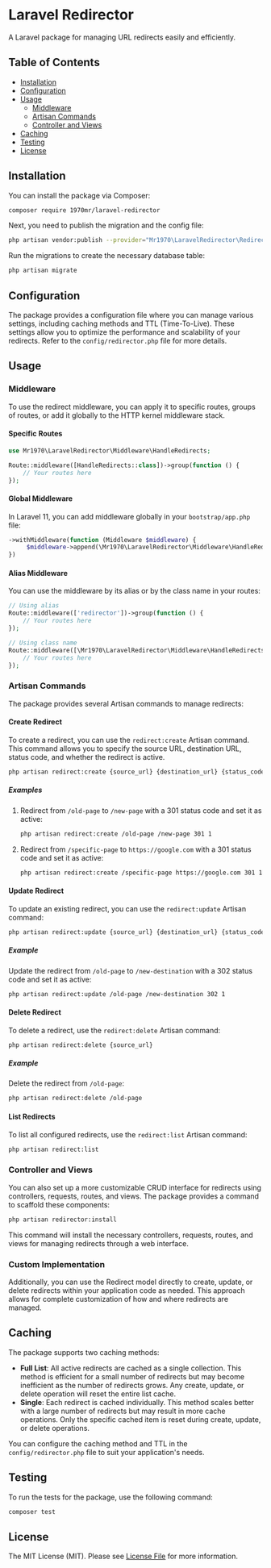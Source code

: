 # Laravel Redirector

A Laravel package for managing URL redirects easily and efficiently.

## Table of Contents

- [Installation](#installation)
- [Configuration](#configuration)
- [Usage](#usage)
    - [Middleware](#middleware)
    - [Artisan Commands](#artisan-commands)
    - [Controller and Views](#controller-and-views)
- [Caching](#caching)
- [Testing](#testing)
- [License](#license)

## Installation

You can install the package via Composer:

```bash
composer require 1970mr/laravel-redirector
```

Next, you need to publish the migration and the config file:

```bash
php artisan vendor:publish --provider="Mr1970\LaravelRedirector\RedirectorServiceProvider"
```

Run the migrations to create the necessary database table:

```bash
php artisan migrate
```

## Configuration

The package provides a configuration file where you can manage various settings, including caching methods and TTL (Time-To-Live). These settings allow you to optimize the performance and scalability of your redirects. Refer to the `config/redirector.php` file for more details.

## Usage

### Middleware

To use the redirect middleware, you can apply it to specific routes, groups of routes, or add it globally to the HTTP kernel middleware stack.

#### Specific Routes

```php
use Mr1970\LaravelRedirector\Middleware\HandleRedirects;

Route::middleware([HandleRedirects::class])->group(function () {
    // Your routes here
});
```

#### Global Middleware

In Laravel 11, you can add middleware globally in your `bootstrap/app.php` file:

```php
->withMiddleware(function (Middleware $middleware) {
     $middleware->append(\Mr1970\LaravelRedirector\Middleware\HandleRedirects::class);
})
```

#### Alias Middleware

You can use the middleware by its alias or by the class name in your routes:

```php
// Using alias
Route::middleware(['redirector'])->group(function () {
    // Your routes here
});

// Using class name
Route::middleware([\Mr1970\LaravelRedirector\Middleware\HandleRedirects::class])->group(function () {
    // Your routes here
});
```

### Artisan Commands

The package provides several Artisan commands to manage redirects:

#### Create Redirect

To create a redirect, you can use the `redirect:create` Artisan command. This command allows you to specify the source URL, destination URL, status code, and whether the redirect is active.

```bash
php artisan redirect:create {source_url} {destination_url} {status_code=301} {is_active=1}
```

##### Examples

1. Redirect from `/old-page` to `/new-page` with a 301 status code and set it as active:

    ```bash
    php artisan redirect:create /old-page /new-page 301 1
    ```

2. Redirect from `/specific-page` to `https://google.com` with a 301 status code and set it as active:

    ```bash
    php artisan redirect:create /specific-page https://google.com 301 1
    ```

#### Update Redirect

To update an existing redirect, you can use the `redirect:update` Artisan command:

```bash
php artisan redirect:update {source_url} {destination_url} {status_code=301} {is_active=1}
```

##### Example

Update the redirect from `/old-page` to `/new-destination` with a 302 status code and set it as active:

```bash
php artisan redirect:update /old-page /new-destination 302 1
```

#### Delete Redirect

To delete a redirect, use the `redirect:delete` Artisan command:

```bash
php artisan redirect:delete {source_url}
```

##### Example

Delete the redirect from `/old-page`:

```bash
php artisan redirect:delete /old-page
```

#### List Redirects

To list all configured redirects, use the `redirect:list` Artisan command:

```bash
php artisan redirect:list
```

### Controller and Views

You can also set up a more customizable CRUD interface for redirects using controllers, requests, routes, and views. The package provides a command to scaffold these components:

```bash
php artisan redirector:install
```

This command will install the necessary controllers, requests, routes, and views for managing redirects through a web interface.

### Custom Implementation

Additionally, you can use the Redirect model directly to create, update, or delete redirects within your application code as needed. This approach allows for complete customization of how and where redirects are managed.

## Caching

The package supports two caching methods:

- **Full List**: All active redirects are cached as a single collection. This method is efficient for a small number of redirects but may become inefficient as the number of redirects grows. Any create, update, or delete operation will reset the entire list cache.
- **Single**: Each redirect is cached individually. This method scales better with a large number of redirects but may result in more cache operations. Only the specific cached item is reset during create, update, or delete operations.

You can configure the caching method and TTL in the `config/redirector.php` file to suit your application's needs.

## Testing

To run the tests for the package, use the following command:

```bash
composer test
```

## License

The MIT License (MIT). Please see [License File](LICENSE.md) for more information.

